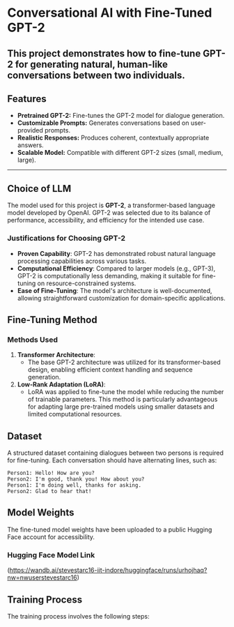 # Conversational AI with Fine-Tuned GPT-2

   This project demonstrates how to fine-tune GPT-2 for generating natural, human-like conversations between two individuals. 
---

## Features

- **Pretrained GPT-2:** Fine-tunes the GPT-2 model for dialogue generation.  
- **Customizable Prompts:** Generates conversations based on user-provided prompts.  
- **Realistic Responses:** Produces coherent, contextually appropriate answers.  
- **Scalable Model:** Compatible with different GPT-2 sizes (small, medium, large).  

---

## Choice of LLM
The model used for this project is **GPT-2**, a transformer-based language model developed by OpenAI. GPT-2 was selected due to its balance of performance, accessibility, and efficiency for the intended use case.

### Justifications for Choosing GPT-2
- **Proven Capability**: GPT-2 has demonstrated robust natural language processing capabilities across various tasks.
- **Computational Efficiency**: Compared to larger models (e.g., GPT-3), GPT-2 is computationally less demanding, making it suitable for fine-tuning on resource-constrained systems.
- **Ease of Fine-Tuning**: The model's architecture is well-documented, allowing straightforward customization for domain-specific applications.

## Fine-Tuning Method

### Methods Used
1. **Transformer Architecture**: 
   - The base GPT-2 architecture was utilized for its transformer-based design, enabling efficient context handling and sequence generation.
2. **Low-Rank Adaptation (LoRA)**:
   - LoRA was applied to fine-tune the model while reducing the number of trainable parameters. This method is particularly advantageous for adapting large pre-trained models using smaller datasets and limited computational resources.

## Dataset

A structured dataset containing dialogues between two persons is required for fine-tuning. Each conversation should have alternating lines, such as:

```plaintext
Person1: Hello! How are you?  
Person2: I'm good, thank you! How about you?  
Person1: I'm doing well, thanks for asking.  
Person2: Glad to hear that!  
```

## Model Weights
The fine-tuned model weights have been uploaded to a public Hugging Face account for accessibility.

### Hugging Face Model Link
(https://wandb.ai/stevestarc16-iit-indore/huggingface/runs/urhojhaq?nw=nwuserstevestarc16)

## Training Process

The training process involves the following steps:


